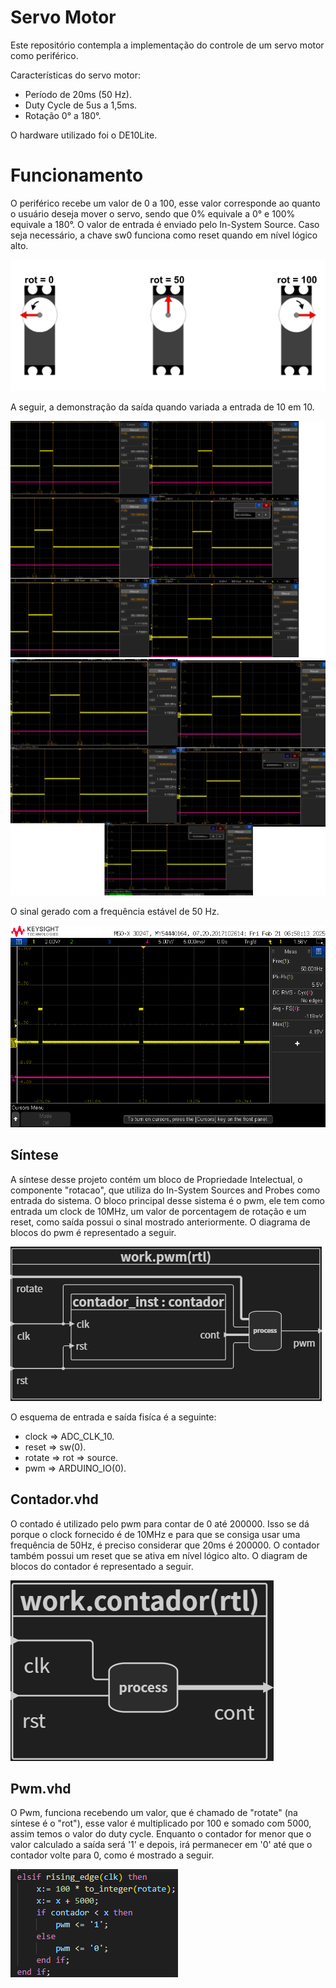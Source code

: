 # Servo Motor

Este repositório contempla a implementação do controle de um servo motor como periférico.

Características do servo motor:
- Período de 20ms (50 Hz).
- Duty Cycle de 5us a 1,5ms.
- Rotação 0° a 180°.

O hardware utilizado foi o DE10Lite.

# Funcionamento

O periférico recebe um valor de 0 a 100, esse valor corresponde ao quanto o usuário deseja mover o servo, sendo que 0% equivale a 0° e 100% equivale a 180°. O valor de entrada é enviado pelo In-System Source. 
Caso seja necessário, a chave sw0 funciona como reset quando em nível lógico alto. 

![rotacao](../servo_motor/img/r.png)


A seguir, a demonstração da saída quando variada a entrada de 10 em 10.

![demonstração](../servo_motor/img/demonstracao1.png)
![demonstração](../servo_motor/img/demonstracao2.jpg)

O sinal gerado com a frequência estável de 50 Hz.

![Frequência](../servo_motor/img/50Hz.png)

## Síntese 

 A síntese desse projeto contém um bloco de Propriedade Intelectual, o componente "rotacao", que utiliza do In-System Sources and Probes como entrada do sistema. O bloco principal desse sistema é o pwm, ele tem como entrada um clock de 10MHz, um valor de porcentagem de rotação e um reset, como saída possui o sinal mostrado anteriormente. O diagrama de blocos do pwm é representado a seguir. 


 ![Diagrama de blocos pwm](../servo_motor/img/blockdiagrampwm.png)

O esquema de entrada e saída fisíca é a seguinte:
- clock  => ADC_CLK_10.
- reset  => sw(0).
- rotate => rot => source.
- pwm => ARDUINO_IO(0).

## Contador.vhd

O contado é utilizado pelo pwm para contar de 0 até 200000. Isso se dá porque o clock fornecido é de 10MHz e para que se consiga usar uma frequência de 50Hz, é preciso considerar que 20ms é 200000. O contador também possui um reset que se ativa em nível lógico alto. O diagram de blocos do contador é representado a seguir.

![Diagrama de blocos do contador](../servo_motor/img/blockdiagramcontador.png)

## Pwm.vhd


O Pwm, funciona recebendo um valor, que é chamado de "rotate" (na síntese é o "rot"), esse valor é multiplicado por 100 e somado com 5000, assim temos o valor do duty cycle. Enquanto o contador for menor que o valor calculado a saída será '1' e depois, irá permanecer em '0' até que o contador volte para 0, como é mostrado a seguir.


![script pwm](../servo_motor/img/scriptpwm.png)
